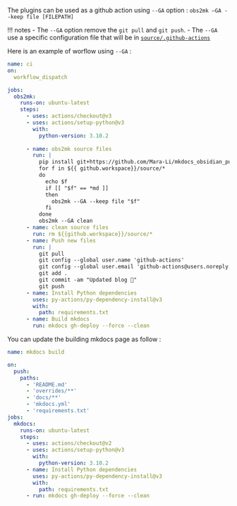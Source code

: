The plugins can be used as a github action using `--GA` option : `obs2mk —GA --keep file [FILEPATH]`

!!! notes
    - The `--GA` option remove the `git pull` and `git push`.
    - The `--GA` use a specific configuration file that will be in [`source/.github-actions`](https://github.com/Mara-Li/mkdocs_obsidian_template/blob/main/source/.github-actions)

Here is an example of worflow using `--GA` : 

```yml
name: ci
on:
  workflow_dispatch

jobs:
  obs2mk:
    runs-on: ubuntu-latest
    steps:
      - uses: actions/checkout@v3
      - uses: actions/setup-python@v3
        with:
          python-version: 3.10.2
  
      - name: obs2mk source files
        run: |
          pip install git+https://github.com/Mara-Li/mkdocs_obsidian_publish.git@github-actions
          for f in ${{ github.workspace}}/source/*
          do
            echo $f
            if [[ "$f" == *md ]] 
            then
              obs2mk --GA --keep file "$f"
            fi
          done
          obs2mk --GA clean
      - name: clean source files
        run: rm ${{github.workspace}}/source/*
      - name: Push new files
        run: |
          git pull
          git config --global user.name 'github-actions'
          git config --global user.email 'github-actions@users.noreply.github.com'
          git add . 
          git commit -am "Updated blog 🎉"
          git push
      - name: Install Python dependencies
        uses: py-actions/py-dependency-install@v3
        with: 
          path: requirements.txt
      - name: Build mkdocs
        run: mkdocs gh-deploy --force --clean

```

You can update the building mkdocs page as follow :
```yml
name: mkdocs build

on:
  push:
    paths:
      - 'README.md'
      - 'overrides/**'
      - 'docs/**'
      - 'mkdocs.yml'
      - 'requirements.txt'
jobs:
  mkdocs:
    runs-on: ubuntu-latest
    steps:
      - uses: actions/checkout@v2
      - uses: actions/setup-python@v3
        with:
          python-version: 3.10.2
      - name: Install Python dependencies
        uses: py-actions/py-dependency-install@v3
        with: 
          path: requirements.txt
      - run: mkdocs gh-deploy --force --clean
```
